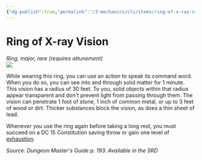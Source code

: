 ```yaml
---
{"dg-publish":true,"permalink":"/3-mechanics/cli/items/ring-of-x-ray-vision/","tags":["ttrpg-cli/compendium/src/5e/dmg","ttrpg-cli/item/attunement/required","ttrpg-cli/item/rarity/rare","ttrpg-cli/item/tier/major","ttrpg-cli/item/wondrous/ring"]}
---
```


# Ring of X-ray Vision
*Ring, major, rare (requires attunement)*  
![](3-Mechanics/CLI/items/img/ring-of-x-ray-vision.webp#right)


While wearing this ring, you can use an action to speak its command word. When you do so, you can see into and through solid matter for 1 minute. This vision has a radius of 30 feet. To you, solid objects within that radius appear transparent and don't prevent light from passing through them. The vision can penetrate 1 foot of stone, 1 inch of common metal, or up to 3 feet of wood or dirt. Thicker substances block the vision, as does a thin sheet of lead.

Whenever you use the ring again before taking a long rest, you must succeed on a DC 15 Constitution saving throw or gain one level of [exhaustion](3-Mechanics/CLI/rules/conditions.md#Exhaustion).

*Source: Dungeon Master's Guide p. 193. Available in the <span title='Systems Reference Document (5.1)'>SRD</span>*